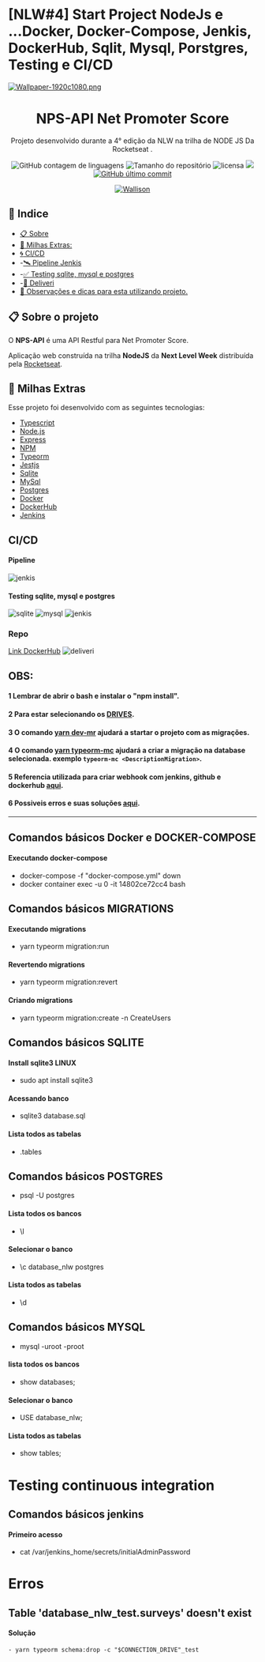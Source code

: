 # [NLW#4] Start Project NodeJs e ...Docker, Docker-Compose, Jenkis, DockerHub, Sqlit, Mysql, Porstgres, Testing e CI/CD

[![Wallpaper-1920c1080.png](https://i.postimg.cc/257MFQX8/Wallpaper-1920c1080.png)](https://postimg.cc/SXjgmMhw)





  <h1 align="center">  NPS-API Net Promoter Score  </h1>

  <p align="center">Projeto desenvolvido durante a 4° edição da NLW <a href"https://rocketseat.com.br/">na trilha de NODE JS</a> Da <a href"https://rocketseat.com.br/"> Rocketseat</a> . </p>

<p align="center">


  <img alt="GitHub contagem de linguagens" src="https://img.shields.io/github/languages/count/FranciscoWallison/nlw-04-nodejs?color=%2304D361&style=plastic">

  <img alt="Tamanho do repositório" src="https://img.shields.io/github/languages/code-size/FranciscoWallison/nlw-04-nodejs?style=plastic">

  
  
  <img alt="licensa" src="https://img.shields.io/github/license/FranciscoWallison/nlw-04-nodejs?style=plastic">

  <img src="https://img.shields.io/github/forks/FranciscoWallison/nlw-04-nodejs?style=plastic">

<a href="https://github.com/FranciscoWallison/nlw-04-nodejs/commits/master">
    <img alt="GitHub último commit" src="https://img.shields.io/github/last-commit/FranciscoWallison/nlw-04-nodejs?style=plastic">
  </a>

  <p align="center" ><a href="https://github.com/FranciscoWallison" > <img alt="Wallison" src="https://img.shields.io/badge/Desenvolvido%20por-Wallison%20-brightgreen"></a></p>

  ## 📕 Indice


* [📋 Sobre](#-sobre-o-projeto)
* [🚀 Milhas Extras:](#-milhas-extras)
* [:cyclone: CI/CD](#cicd)
*  -[:artificial_satellite: Pipeline Jenkis](#pipeline)
*  -[:white_check_mark: Testing sqlite, mysql e postgres](#testing-sqlite-mysql-e-postgres)
*  -[:shopping_cart: Deliveri](#repo)
* [🦸 Observações e dicas para esta utilizando projeto.](#obs)

  
  
 ## 📋 Sobre o projeto

O <strong>NPS-API</strong> é uma API Restful para Net Promoter Score.

Aplicação web construída na trilha <strong>NodeJS</strong> da <strong>Next Level Week</strong> distribuída pela [Rocketseat](https://rocketseat.com.br/).


## 🚀 Milhas Extras
Esse projeto foi desenvolvido com as seguintes tecnologias:
- [Typescript](https://www.typescriptlang.org/)
- [Node.js](https://nodejs.org/en/)
- [Express](https://expressjs.com/pt-br/)
- [NPM](https://www.npmjs.com/)
- [Typeorm](https://typeorm.io/)
- [Jestjs](https://jestjs.io/)
- [Sqlite](https://www.sqlite.org/)
- [MySql](https://www.mysql.com/)
- [Postgres](https://www.postgresql.org/)
- [Docker](https://www.docker.com/)
- [DockerHub](https://hub.docker.com/)
- [Jenkins](https://www.jenkins.io/)

## CI/CD
#### Pipeline
![jenkis](https://github.com/FranciscoWallison/nlw-04-nodejs/blob/master/inforFiles/jenkis.png)
#### Testing sqlite, mysql e postgres
![sqlite](https://github.com/FranciscoWallison/nlw-04-nodejs/blob/master/inforFiles/test_sqlit.png) ![mysql](https://github.com/FranciscoWallison/nlw-04-nodejs/blob/master/inforFiles/test_mysql.png) ![jenkis](https://github.com/FranciscoWallison/nlw-04-nodejs/blob/master/inforFiles/test_postgres.png)
### Repo
[Link DockerHub](https://hub.docker.com/repository/docker/chicowall/nlw-04-nodejs/)
![deliveri](https://github.com/FranciscoWallison/nlw-04-nodejs/blob/master/inforFiles/ltimoDelivere.png) 

## OBS: 
#### 1 Lembrar de abrir o bash e instalar o "npm install".
#### 2 Para estar selecionando os [DRIVES](https://github.com/FranciscoWallison/nlw-04-nodejs/blob/main/docker-compose.yml#L21).
#### 3 O comando [yarn dev-mr](https://github.com/FranciscoWallison/nlw-04-nodejs/blob/main/nodejs/package.json#L10) ajudará a startar o projeto com as migrações.
#### 4 O comando [yarn typeorm-mc](https://github.com/FranciscoWallison/nlw-04-nodejs/blob/main/nodejs/package.json#L11) ajudará a criar a migração na database selecionada. exemplo  ```typeorm-mc <DescriptionMigration>```.
#### 5 Referencia utilizada para criar webhook com jenkins, github e dockerhub [aqui](https://medium.com/@naistangz/building-a-ci-cd-pipeline-for-a-node-js-app-with-docker-and-jenkins-ee6db6e70d25).
#### 6 Possiveis erros e suas soluções [aqui](https://github.com/FranciscoWallison/nlw-04-nodejs#table-database_nlw_testsurveys-doesnt-exist).

_______
## Comandos básicos Docker e DOCKER-COMPOSE
#### Executando docker-compose 
- docker-compose -f "docker-compose.yml" down
- docker container exec -u 0 -it 14802ce72cc4 bash
## Comandos básicos MIGRATIONS
#### Executando migrations
 - yarn typeorm migration:run
#### Revertendo migrations
 - yarn typeorm migration:revert
#### Criando migrations
 - yarn typeorm migration:create -n CreateUsers
## Comandos básicos SQLITE
#### Install sqlite3 LINUX
- sudo apt install sqlite3
#### Acessando banco 
-  sqlite3 database.sql
#### Lista todos as tabelas
- .tables

## Comandos básicos POSTGRES
-  psql -U postgres
#### Lista todos os bancos
- \l
#### Selecionar o banco 
- \c database_nlw postgres
#### Lista todos as tabelas
- \d

## Comandos básicos MYSQL
- mysql -uroot -proot
#### lista todos os bancos
- show databases;
#### Selecionar o banco 
- USE database_nlw;
#### Lista todos as tabelas
- show tables;

# Testing continuous integration
## Comandos básicos jenkins
#### Primeiro acesso
- cat /var/jenkins_home/secrets/initialAdminPassword

# Erros
## Table 'database_nlw_test.surveys' doesn't exist
#### Solução 
    - yarn typeorm schema:drop -c "$CONNECTION_DRIVE"_test
